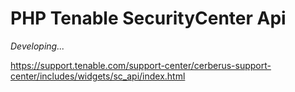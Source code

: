 # PHP Tenable SecurityCenter Api

*Developing...*

https://support.tenable.com/support-center/cerberus-support-center/includes/widgets/sc_api/index.html

